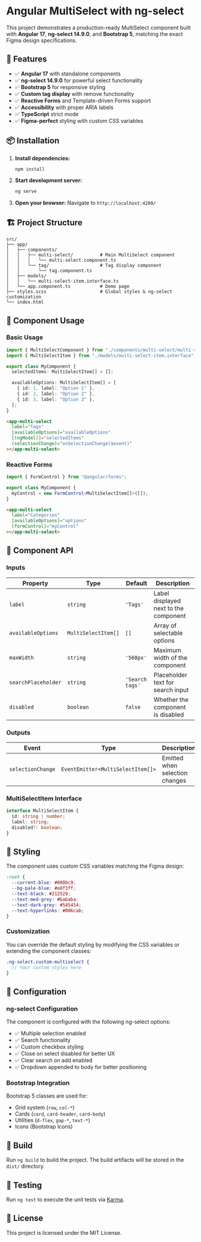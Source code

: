 # Angular MultiSelect with ng-select

This project demonstrates a production-ready MultiSelect component built with **Angular 17**, **ng-select 14.9.0**, and **Bootstrap 5**, matching the exact Figma design specifications.

## 🚀 Features

- ✅ **Angular 17** with standalone components
- ✅ **ng-select 14.9.0** for powerful select functionality
- ✅ **Bootstrap 5** for responsive styling
- ✅ **Custom tag display** with remove functionality
- ✅ **Reactive Forms** and Template-driven Forms support
- ✅ **Accessibility** with proper ARIA labels
- ✅ **TypeScript** strict mode
- ✅ **Figma-perfect** styling with custom CSS variables

## 📦 Installation

1. **Install dependencies:**

   ```bash
   npm install
   ```

2. **Start development server:**

   ```bash
   ng serve
   ```

3. **Open your browser:**
   Navigate to `http://localhost:4200/`

## 🏗️ Project Structure

```
src/
├── app/
│   ├── components/
│   │   ├── multi-select/          # Main MultiSelect component
│   │   │   └── multi-select.component.ts
│   │   └── tag/                   # Tag display component
│   │       └── tag.component.ts
│   ├── models/
│   │   └── multi-select-item.interface.ts
│   └── app.component.ts           # Demo page
├── styles.scss                    # Global styles & ng-select customization
└── index.html
```

## 🎨 Component Usage

### Basic Usage

```typescript
import { MultiSelectComponent } from "./components/multi-select/multi-select.component";
import { MultiSelectItem } from "./models/multi-select-item.interface";

export class MyComponent {
  selectedItems: MultiSelectItem[] = [];

  availableOptions: MultiSelectItem[] = [
    { id: 1, label: "Option 1" },
    { id: 2, label: "Option 2" },
    { id: 3, label: "Option 3" },
  ];
}
```

```html
<app-multi-select
  label="Tags"
  [availableOptions]="availableOptions"
  [(ngModel)]="selectedItems"
  (selectionChange)="onSelectionChange($event)"
></app-multi-select>
```

### Reactive Forms

```typescript
import { FormControl } from "@angular/forms";

export class MyComponent {
  myControl = new FormControl<MultiSelectItem[]>([]);
}
```

```html
<app-multi-select
  label="Categories"
  [availableOptions]="options"
  [formControl]="myControl"
></app-multi-select>
```

## 🎯 Component API

### Inputs

| Property            | Type                | Default         | Description                           |
| ------------------- | ------------------- | --------------- | ------------------------------------- |
| `label`             | `string`            | `'Tags'`        | Label displayed next to the component |
| `availableOptions`  | `MultiSelectItem[]` | `[]`            | Array of selectable options           |
| `maxWidth`          | `string`            | `'568px'`       | Maximum width of the component        |
| `searchPlaceholder` | `string`            | `'Search tags'` | Placeholder text for search input     |
| `disabled`          | `boolean`           | `false`         | Whether the component is disabled     |

### Outputs

| Event             | Type                              | Description                    |
| ----------------- | --------------------------------- | ------------------------------ |
| `selectionChange` | `EventEmitter<MultiSelectItem[]>` | Emitted when selection changes |

### MultiSelectItem Interface

```typescript
interface MultiSelectItem {
  id: string | number;
  label: string;
  disabled?: boolean;
}
```

## 🎨 Styling

The component uses custom CSS variables matching the Figma design:

```scss
:root {
  --current-blue: #008bc9;
  --bg-pale-blue: #e8f3ff;
  --text-black: #212529;
  --text-med-grey: #bababa;
  --text-dark-grey: #545454;
  --text-hyperlinks: #006cab;
}
```

### Customization

You can override the default styling by modifying the CSS variables or extending the component classes:

```scss
.ng-select.custom-multiselect {
  // Your custom styles here
}
```

## 🔧 Configuration

### ng-select Configuration

The component is configured with the following ng-select options:

- ✅ Multiple selection enabled
- ✅ Search functionality
- ✅ Custom checkbox styling
- ✅ Close on select disabled for better UX
- ✅ Clear search on add enabled
- ✅ Dropdown appended to body for better positioning

### Bootstrap Integration

Bootstrap 5 classes are used for:

- Grid system (`row`, `col-*`)
- Cards (`card`, `card-header`, `card-body`)
- Utilities (`d-flex`, `gap-*`, `text-*`)
- Icons (Bootstrap Icons)

## 🚀 Build

Run `ng build` to build the project. The build artifacts will be stored in the `dist/` directory.

## 🧪 Testing

Run `ng test` to execute the unit tests via [Karma](https://karma-runner.github.io).

## 📝 License

This project is licensed under the MIT License.
